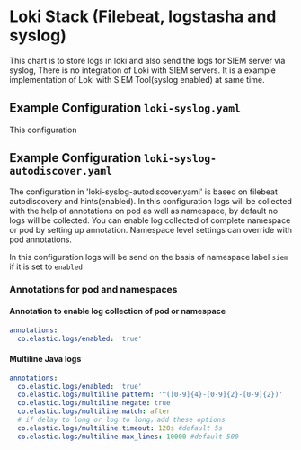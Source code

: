 # Loki Stack (Filebeat, logstasha and syslog)

This chart is to store logs in loki and also send the logs for SIEM server via syslog, There is no integration of Loki with SIEM servers. It is a example implementation of Loki with SIEM Tool(syslog enabled) at same time.

## Example Configuration `loki-syslog.yaml`
This configuration 

## Example Configuration `loki-syslog-autodiscover.yaml`

The configuration in 'loki-syslog-autodiscover.yaml' is based on filebeat autodiscovery and hints(enabled). In this configuration logs will be collected with the help of annotations on pod as well as namespace, by default no logs will be collected. You can enable log collected of complete namespace or pod by setting up annotation. Namespace level settings can override with pod annotations.

In this configuration logs will be send on the basis of namespace label `siem` if it is set to `enabled`


### Annotations for pod and namespaces

#### Annotation to enable log collection of pod or namespace
```yaml
annotations:
  co.elastic.logs/enabled: 'true'
```

#### Multiline Java logs
```yaml
annotations:
  co.elastic.logs/enabled: 'true'
  co.elastic.logs/multiline.pattern: '^([0-9]{4}-[0-9]{2}-[0-9]{2})'
  co.elastic.logs/multiline.negate: true
  co.elastic.logs/multiline.match: after
  # if delay to long or log to long，add these options
  co.elastic.logs/multiline.timeout: 120s #default 5s
  co.elastic.logs/multiline.max_lines: 10000 #default 500
```
